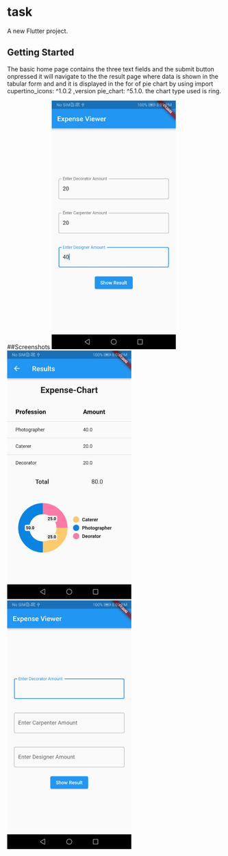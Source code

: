 # task

A new Flutter project.

## Getting Started
The basic home page contains the three text fields and the submit button onpressed it will navigate to the the result page where data is shown in the tabular form and and it is displayed in the for of pie chart by using import cupertino_icons: ^1.0.2 ,version pie_chart: ^5.1.0. the 
chart type used is ring.

##Screenshots
[<img src="screenshots/task1.jpeg" width="290">](screenshots/task1.jpeg)
[<img src="screenshots/task2.jpeg" width="290">](screenshots/task2.jpeg)
[<img src="screenshots/task3.jpeg" width="290">](screenshots/task3.jpeg)

